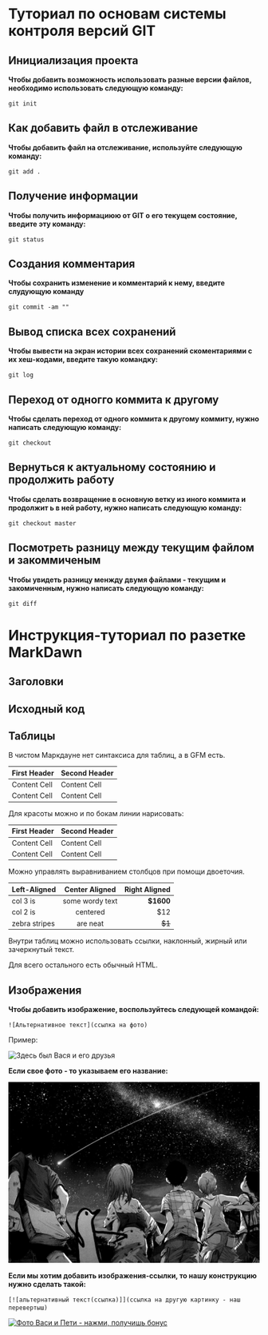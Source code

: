 # Туториал по основам системы контроля версий GIT


## Инициализация проекта 
**Чтобы добавить возможность использовать разные версии файлов, необходимо использовать следующую команду:**

~~~fix
git init 
~~~


## Как добавить файл в отслеживание 
**Чтобы добавить файл на отслеживание, используйте следующую команду:**

~~~~fix
git add .
~~~~

## Получение информации
**Чтобы получить информациюю от GIT о его текущем состояние, введите эту команду:**

~~~fix
git status
~~~

## Создания комментария
**Чтобы сохранить изменение и комментарий к нему, введите слудующую команду**

~~~fix
git commit -am ""   
~~~

## Вывод списка всех сохранений 
**Чтобы вывести на экран истории всех сохранений скоментариями с их хеш-кодами, введите такую командку:**
~~~fix
git log 
~~~

## Переход от одногго коммита к другому
**Чтобы сделать переход от одного коммита к другому коммиту, нужно написать следующую команду:**

~~~fix
git checkout
~~~

## Вернуться к актуальному состоянию и продолжить работу
**Чтобы сделать возвращение в основную ветку из иного коммита и продолжит ь в ней работу, нужно написать следующую команду:**
~~~fix
git checkout master
~~~

## Посмотреть разницу между текущим файлом и закоммиченым
**Чтобы увидеть разницу менжду двумя файлами - текущим и закомиченным, нужно написать следующую команду:**

~~~fix
git diff
~~~


# Инструкция-туториал по разетке MarkDawn

## Заголовки 




## Исходный код 





## Таблицы

В чистом Маркдауне нет синтаксиса для таблиц, а в GFM
есть.

First Header | Second Header
------------- | -------------
Content Cell | Content Cell
Content Cell | Content Cell

Для красоты можно и по бокам линии нарисовать:

| First Header | Second Header |
| ------------- | ------------- |
| Content Cell | Content Cell |
| Content Cell | Content Cell |

Можно управлять выравниванием столбцов при помощи
двоеточия.

| Left-Aligned | Center Aligned | Right Aligned |
|:------------- |:---------------:| -------------:|
| col 3 is | some wordy text | **$1600** |
| col 2 is | centered | $12 |
| zebra stripes | are neat | ~~$1~~ |

Внутри таблиц можно использовать ссылки, наклонный,
жирный или зачеркнутый текст.

Для всего остального есть обычный HTML.



## Изображения

**Чтобы добавить изображение, воспользуйтесь следующей командой:**

~~~
![Альтернативное текст](ссылка на фото)
~~~
Пример:

![Здесь был Вася и его друзья](https://images.unsplash.com/photo-1517649763962-0c623066013b?ixlib=rb-4.0.3&ixid=M3wxMjA3fDB8MHxwaG90by1wYWdlfHx8fGVufDB8fHx8fA%3D%3D&auto=format&fit=crop&w=870&q=80)

**Если свое фото - то указываем его название:**

![мое фото](photo_2022-06-29_00-00-15.jpg)

**Если мы хотим добавить изображения-ссылки, то нашу конструкцию нужно сделать такой:**

~~~
[![альтернативный текст(ссылка)]](ссылка на другую картинку - наш перевертыш)
~~~

[![Фото Васи и Пети - нажми, получишь бонус](https://images.unsplash.com/photo-1486425091969-f62210f08a26?ixlib=rb-4.0.3&ixid=M3wxMjA3fDB8MHxwaG90by1wYWdlfHx8fGVufDB8fHx8fA%3D%3D&auto=format&fit=crop&w=871&q=80)](https://images.unsplash.com/photo-1501620363363-4f9cb7fa25e8?ixlib=rb-4.0.3&ixid=M3wxMjA3fDB8MHxwaG90by1wYWdlfHx8fGVufDB8fHx8fA%3D%3D&auto=format&fit=crop&w=387&q=80)